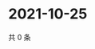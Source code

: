 # 2021-10-25

共 0 条

<!-- BEGIN WEIBO -->
<!-- 最后更新时间 Mon Oct 25 2021 20:22:15 GMT+0800 (China Standard Time) -->

<!-- END WEIBO -->
